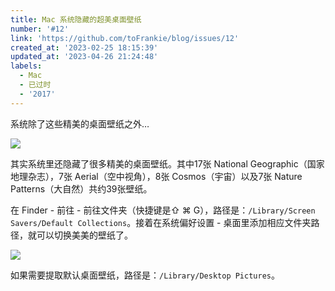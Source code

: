 ```yaml
---
title: Mac 系统隐藏的超美桌面壁纸
number: '#12'
link: 'https://github.com/toFrankie/blog/issues/12'
created_at: '2023-02-25 18:15:39'
updated_at: '2023-04-26 21:24:48'
labels:
  - Mac
  - 已过时
  - '2017'
---
```

系统除了这些精美的桌面壁纸之外…

![](https://cdn.jsdelivr.net/gh/toFrankie/blog/images/1677320024391.png)

其实系统里还隐藏了很多精美的桌面壁纸。其中17张 National Geographic（国家地理杂志），7张 Aerial（空中视角），8张 Cosmos（宇宙）以及7张 Nature Patterns（大自然）共约39张壁纸。

在 Finder - 前往 - 前往文件夹（快捷键是⇧ ⌘ G），路径是：`/Library/Screen Savers/Default Collections`。接着在系统偏好设置 - 桌面里添加相应文件夹路径，就可以切换美美的壁纸了。

![](https://cdn.jsdelivr.net/gh/toFrankie/blog/images/1677320044300.png)

如果需要提取默认桌面壁纸，路径是：`/Library/Desktop Pictures`。
